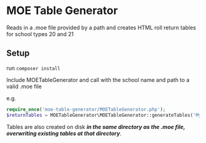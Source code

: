 MOE Table Generator
===================

Reads in a .moe file provided by a path and creates HTML roll return tables for school types 20 and 21

Setup
-----

run ```composer install```

Include MOETableGenerator and call with the school name and path to a valid .moe file

e.g.

```php
require_once('moe-table-generator/MOETableGenerator.php');
$returnTables = MOETableGenerator\MOETableGenerator::generateTables('My School Name', $filePath);

```

Tables are also created on disk ***in the same directory as the .moe file, overwriting existing tables at that directory***.
